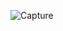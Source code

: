 ![Capture](https://user-images.githubusercontent.com/40844281/198176785-8e96a1ff-58d7-49e7-8622-e05f77388a36.PNG)
